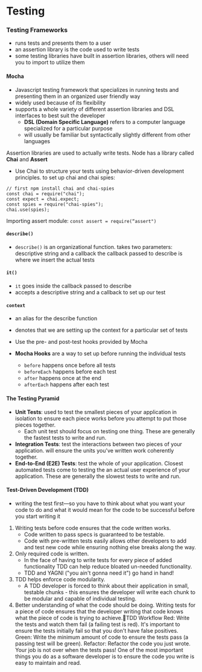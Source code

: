# Testing

### Testing Frameworks
  - runs tests and presents them to a user
  - an assertion library is the code used to write tests
  - some testing libraries have built in assertion libraries, others will need you to import to utilize them
####	Mocha
  - Javascript testing framework that specializes in running tests and presenting them in an organized user friendly way
  - widely used because of its flexibility
  - supports a whole variety of different assertion libraries and DSL interfaces to best suit the developer
    - **DSL (Domain Specific Language)** refers to a computer language specialized for a particular purpose
    - will usually be familiar but syntactically slightly different from other languages

Assertion libraries are used to actually write tests. Node has a library called **Chai** and **Assert**
  - Use Chai to structure your tests using behavior-driven development principles.
to set up chai and chai spies:

```
// first npm install chai and chai-spies
const chai = require("chai");
const expect = chai.expect;
const spies = require("chai-spies");
chai.use(spies);
```

Importing assert module:
`const assert = require(“assert")`
#### `describe()`
- `describe()` is an organizational function. takes two parameters: descriptive string and a callback
the callback passed to describe is where we insert the actual tests
#### `it()`
- `it` goes inside the callback passed to describe
- accepts a descriptive string and a callback to set up our test
#### `context`
- an alias for the describe function
- denotes that we are setting up the context for a particular set of tests


- Use the pre- and post-test hooks provided by Mocha
- **Mocha Hooks** are a way to set up before running the individual tests
    - `before` happens once before all tests
    - `beforeEach` happens before each test
    - `after` happens once at the end
    - `afterEach` happens after each test

#### The Testing Pyramid
- **Unit Tests**: used to test the smallest pieces of your application in isolation to ensure each piece works before you attempt to put those pieces together.
  - Each unit test should focus on testing one thing. These are generally the fastest tests to write and run.
- **Integration Tests**: test the interactions between two pieces of your application. will ensure the units you've written work coherently together.
- **End-to-End (E2E) Tests**: test the whole of your application. Closest automated tests come to testing the an actual user experience of your application. These are generally the slowest tests to write and run.

####	Test-Driven Development (TDD)
- writing the test first—so you have to think about what you want your code to do and what it would mean for the code to be successful before you start writing it
1. Writing tests before code ensures that the code written works.
    - Code written to pass specs is guaranteed to be testable.
    - Code with pre-written tests easily allows other developers to add and test new code while ensuring nothing else breaks along the way.
2. Only required code is written.
    - In the face of having to write tests for every piece of added functionality TDD can help reduce bloated un-needed functionality.
    - TDD and YAGNI ("you ain't gonna need it") go hand in hand!
3. TDD helps enforce code modularity.
    - A TDD developer is forced to think about their application in small, testable chunks - this ensures the developer will write each chunk to be modular and capable of individual testing.
4. Better understanding of what the code should be doing.
Writing tests for a piece of code ensures that the developer writing that code knows what the piece of code is trying to achieve.TDD Workflow
Red: Write the tests and watch them fail (a failing test is red). It's important to ensure the tests initially fail so that you don't have false positives.
Green: Write the minimum amount of code to ensure the tests pass (a passing test will be green).
Refactor: Refactor the code you just wrote. Your job is not over when the tests pass! One of the most important things you do as a software developer is to ensure the code you write is easy to maintain and read.
